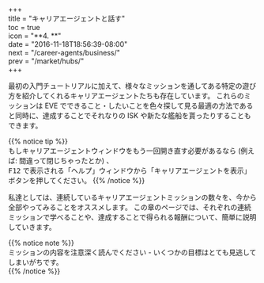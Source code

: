 +++  
title = "キャリアエージェントと話す"  
toc = true  
icon = "**4. **"  
date = "2016-11-18T18:56:39-08:00"  
next = "/career-agents/business/"  
prev = "/market/hubs/"  
+++

最初の入門チュートリアルに加えて、様々なミッションを通してある特定の遊び方を紹介してくれるキャリアエージェントたちも存在しています。 これらのミッションは EVE でできること・したいことを色々探して見る最適の方法であると同時に、達成することでそれなりの ISK や新たな艦船を貰ったりすることもできます。

{{% notice tip %}}  
もしキャリアエージェントウィンドウをもう一回開き直す必要があるなら (例えば: 間違って閉じちゃったとか) 、  
<kbd>F12</kbd> で表示される「ヘルプ」ウィンドウから「キャリアエージェントを表示」ボタンを押してください。
{{% /notice %}}

私達としては、連続しているキャリアエージェントミッションの数々を、今から全部やってみることをオススメします。 この章のページでは、それぞれの連続ミッションで学べることや、達成することで得られる報酬について、簡単に説明していきます。

{{% notice note %}}  
ミッションの内容を注意深く読んでください - いくつかの目標はとても見逃してしまいがちです。  
{{% /notice %}}
